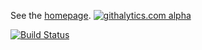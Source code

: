 See the [homepage](http://company-mode.github.com/).
[![githalytics.com alpha](https://cruel-carlota.pagodabox.com/336ef4be2595a7859d52e2c17b7da2b2 "githalytics.com")](http://githalytics.com/company-mode/company-mode)

[![Build Status](https://travis-ci.org/company-mode/company-mode.png?branch=master)](https://travis-ci.org/company-mode/company-mode)
